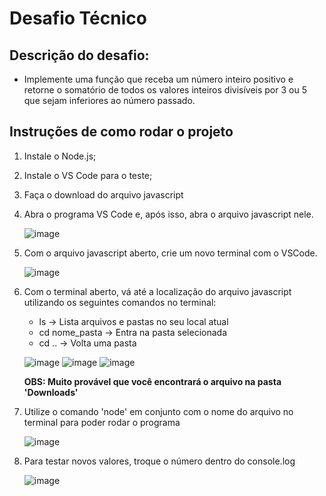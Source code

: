 # Desafio Técnico

## Descrição do desafio:
* Implemente uma função que receba um número inteiro positivo e retorne o somatório de todos os valores
inteiros divisíveis por 3 ou 5 que sejam inferiores ao número passado.

## Instruções de como rodar o projeto
1. Instale o Node.js;
2. Instale o VS Code para o teste;
3. Faça o download do arquivo javascript
4. Abra o programa VS Code e, após isso, abra o arquivo javascript nele.

   ![image](https://github.com/JonatasGdeC/Desafio-Tecnico/assets/125217046/c837c5ac-ecf6-434d-8bef-f31c1e89b9a6)

6. Com o arquivo javascript aberto, crie um novo terminal com o VSCode.

   ![image](https://github.com/JonatasGdeC/Desafio-Tecnico/assets/125217046/26d05220-aa33-4dcf-9601-a753ee711219)

7. Com o terminal aberto, vá até a localização do arquivo javascript utilizando os seguintes comandos no terminal:
   * ls -> Lista arquivos e pastas no seu local atual
   * cd nome_pasta -> Entra na pasta selecionada
   * cd .. -> Volta uma pasta
  
   ![image](https://github.com/JonatasGdeC/Desafio-Tecnico/assets/125217046/b3ef7f0f-ded9-42c9-8a35-0959ed417f5a)
   ![image](https://github.com/JonatasGdeC/Desafio-Tecnico/assets/125217046/65731d0c-44b0-48f3-96bc-acc091e3ddcc)
   ![image](https://github.com/JonatasGdeC/Desafio-Tecnico/assets/125217046/80f1c560-73e4-4510-a02e-1aecb550f76f)

   **OBS: Muito provável que você encontrará o arquivo na pasta 'Downloads'**

8. Utilize o comando 'node' em conjunto com o nome do arquivo no terminal para poder rodar o programa

   ![image](https://github.com/JonatasGdeC/Desafio-Tecnico/assets/125217046/98f18558-c13a-4755-849a-ab9e04ab5a25)

9. Para testar novos valores, troque o número dentro do console.log

   ![image](https://github.com/JonatasGdeC/Desafio-Tecnico/assets/125217046/10e01816-0bf8-4750-a1e2-1fb46daf2c7a)







 
